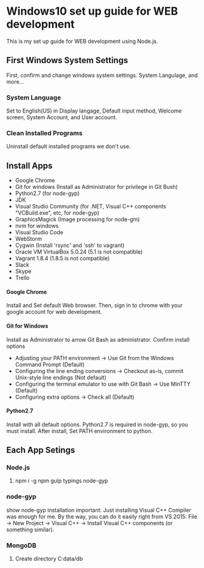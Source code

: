 # Windows10 set up guide for WEB development
This is my set up guide for WEB development using Node.js.


## First Windows System Settings
First, confirm and change windows system settings.
System Langulage, and more...

### System Language
Set to English(US) in Display langage, Default input method, Welcome screen, System Account, and User account.

### Clean Installed Programs
Uninstall default installed programs we don't use.


## Install Apps
- Google Chrome
- Git for windows (Install as Administrator for privilege in Git Bush)
- Python2.7 (for node-gyp)
- JDK
- Visual Studio Community (for .NET, Visual C++ components "VCBuild.exe", etc, for node-gyp)
- GraphicsMagick (Image processing for node-gm)
- nvm for windows
- Visual Studio Code
- WebStorm
- Cygwin (Install 'rsync' and 'ssh' to vagrant)
- Oracle VM VirtualBox 5.0.24 (5.1 is not compatible)
- Vagrant 1.8.4 (1.8.5 is not compatible)
- Slack
- Skype
- Trello

#### Google Chrome
Install and Set default Web browser.
Then, sign in to chrome with your google account for web development.

#### Git for Windows
Install as Administrator to arrow Git Bash as administrator.
Confirm install options
- Adjusting your PATH environment -> Use Git from the Windows Command Prompt (Default)
- Configuring the line ending conversions -> Checkout as-is, commit Unix-style line endings (Not default)
- Configuring the terminal emulator to use with Git Bash -> Use MinTTY (Default)
- Configuring extra options -> Check all (Default)

#### Python2.7
Install with all default options.
Python2.7 is required in node-gyp, so you must install.
After install, Set PATH environment to python.

## Each App Setings
### Node.js
1. npm i -g npm gulp typings node-gyp

### node-gyp
show node-gyp installation
important: Just installing Visual C++ Compiler was enough for me. By the way, you can do it easily right from VS 2015: File -> New Project -> Visual C++ -> Install Visual C++ components (or something similar).

### MongoDB
1. Create directory C:data/db
